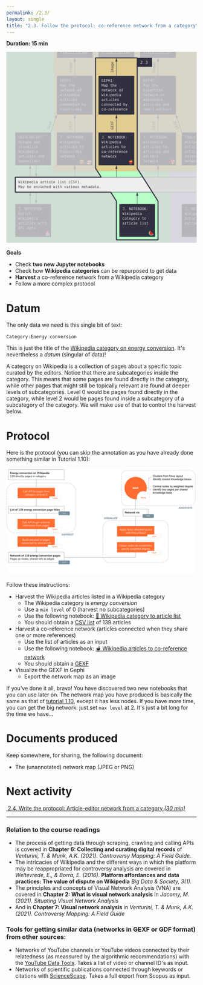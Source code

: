 ```yaml
---
permalink: /2.3/
layout: single
title: "2.3. Follow the protocol: co-reference network from a category"
---
```


**Duration: 15 min**

[
	![Overview tuto 2.3](../assets/images/2-3.jpg)
](../assets/images/2-3.jpg)

**Goals**
* Check **two new Jupyter notebooks**
* Check how **Wikipedia categories** can be repurposed to get data
* **Harvest** a co-reference network from a Wikipedia category
* Follow a more complex protocol

# Datum

The only data we need is this single bit of text:

```
Category:Energy conversion
```

This is just the title of the [Wikipedia category on energy conversion](https://en.wikipedia.org/wiki/Category:Energy_conversion). It's nevertheless a *datum* (singular of data)!

A category on Wikipedia is a collection of pages about a specific topic curated by the editors. Notice that there are subcategories inside the category. This means that some pages are found directly in the category, while other pages that might still be topically relevant are found at deeper levels of subcategories. Level 0 would be pages found directly in the category, while level 2 would be pages found inside a subcategory of a subcategory of the category. We will make use of that to control the harvest below.

# Protocol

Here is the protocol (you can skip the annotation as you have already done something similar in Tutorial 1.10):

[
	![Overview tuto 2.3](../assets/images/2-3/Protocol_Tutorial2-3.svg)
](../assets/images/2-3/Protocol_Tutorial2-3.svg)


Follow these instructions:
* Harvest the Wikipedia articles listed in a Wikipedia category
	* The Wikipedia category is *energy conversion*
	* Use a ```max level``` of 0 (harvest no subcategories)
	* Use the following notebook: [🍉&nbsp;Wikipedia category to article list](https://colab.research.google.com/github/jacomyma/mapping-controversies/blob/main/notebooks/Wikipedia_category_to_article_list.ipynb)
	* You should obtain a [<i class="fas fa-file-csv"></i> CSV list](../assets/data/2-3/wikipedia-articles.csv) of 139 articles
* Harvest a co-reference network (articles connected when they share one or more references)
	* Use the list of articles as an input
	* Use the following notebook: [🫕&nbsp;Wikipedia articles to co-reference network](https://colab.research.google.com/github/jacomyma/mapping-controversies/blob/main/notebooks/Wikipedia_articles_to_co_reference_network.ipynb)
	* You should obtain a [<i class="fas fa-file"></i> GEXF](../assets/data/2-3/wikipedia-articles-coreference-network.gexf)
* Visualize the GEXF in Gephi
	* Export the network map as an image

If you've done it all, bravo! You have discovered two new notebooks that you can use later on. The network map you have produced is basically the same as that of [tutorial 1.10](../1.10/), except it has less nodes. If you have more time, you can get the big network: just set ```max level``` at 2. It's just a bit long for the time we have...

# Documents produced

Keep somewhere, for sharing, the following document:
* The (unannotated) network map (JPEG or PNG)

# Next activity

[<i class="fas fa-forward"></i>&nbsp;2.4. Write the protocol: Article-editor network from a category *(30 min)*](../2.4/)

---

### Relation to the course readings

* The process of getting data through scraping, crawling and calling APIs is covered in **Chapter 6: Collecting and curating digital records** of *Venturini, T. & Munk, A.K. (2021). Controversy Mapping: A Field Guide.*
* The intricacies of Wikipedia and the different ways in which the platform may be reappropriated for controversy analysis are covered in *Weltevrede, E., & Borra, E. (2016).* **Platform affordances and data practices: The value of dispute on Wikipedia**
*Big Data & Society, 3(1).*
* The principles and concepts of Visual Network Analysis (VNA) are covered in **Chapter 2: What is visual network analysis** in *Jacomy, M. (2021). Situating Visual Network Analysis*
* And in **Chapter 7: Visual network analysis** in *Venturini, T. & Munk, A.K. (2021). Controversy Mapping: A Field Guide*

### Tools for getting similar data (networks in GEXF or GDF format) from other sources:

* Networks of YouTube channels or YouTube videos connected by their relatedness (as meassured by the algorithmic recommendations) with the [YouTube Data Tools](https://tools.digitalmethods.net/netvizz/youtube/). Takes a list of video or channel ID's as input.
* Networks of scientific publications connected through keywords or citations with [ScienceScape](http://medialab.github.io/sciencescape/). Takes a full export from Scopus as input.
